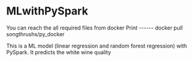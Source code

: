 # MLwithPySpark

You can reach the all required files from docker
Print ------ docker pull songthrushs/py_docker

This is a ML model (linear regression and random forest regression) with PySpark.
It predicts the white wine quality 


